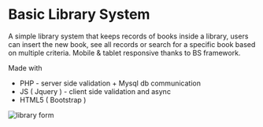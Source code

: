 # Basic Library System

A simple library system that keeps records of books inside a library, users can insert the new book, see all records or search for a specific book based on multiple criteria.
Mobile & tablet responsive thanks to BS framework.

Made with
- PHP - server side validation + Mysql db communication
- JS ( Jquery ) - client side validation and async 
- HTML5 ( Bootstrap )

![library form](https://user-images.githubusercontent.com/82606132/147508780-30f2f343-a76a-4361-96f7-a4b6c4e2f9d4.png)


